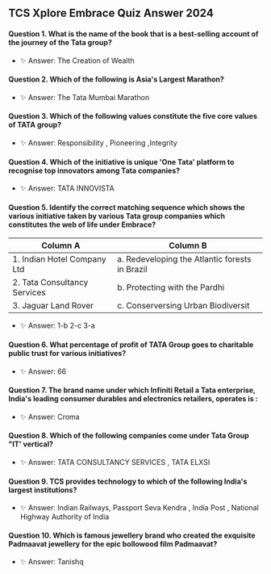 ## TCS Xplore Embrace Quiz Answer 2024

#### Question 1. What is the name of the book that is a best-selling account of the journey of the Tata group?
- ✨ Answer: The Creation of Wealth
  
#### Question 2. Which of the following is Asia's Largest Marathon?
- ✨ Answer: The Tata Mumbai Marathon
  
#### Question 3.  Which of the following values constitute the five core values of TATA group?
- ✨ Answer: Responsibility , Pioneering ,Integrity
  
#### Question 4. Which of the initiative is unique 'One Tata' platform to recognise top innovators among Tata companies?
- ✨ Answer: TATA INNOVISTA
  
#### Question 5. Identify the correct matching sequence which shows the various initiative taken by various Tata group companies which constitutes the web of life under Embrace?
| Column A | Column B |
| ------------------------------ | ------------------------------ |                                                
|1. Indian Hotel Company Ltd     |a. Redeveloping the Atlantic forests in Brazil|
|2. Tata Consultancy Services    |b. Protecting with the Pardhi|
|3.  Jaguar Land Rover           |c. Conserversing Urban Biodiversit|
- ✨ Answer: 1-b 2-c 3-a
  
#### Question 6. What percentage of profit of TATA Group goes to charitable public trust for  various initiatives?
- ✨ Answer: 66
  
#### Question 7. The brand name under which Infiniti Retail a Tata enterprise, India's leading consumer durables and electronics retailers, operates is :
- ✨ Answer: Croma

#### Question 8. Which of the following companies come under Tata Group "IT' vertical?
- ✨ Answer: TATA CONSULTANCY SERVICES , TATA ELXSI

#### Question 9. TCS provides technology to which of the following India's largest institutions?
- ✨ Answer: Indian Railways, Passport Seva Kendra , India Post , National Highway Authority of India

#### Question 10.  Which is famous jewellery brand who created the exquisite Padmaavat jewellery for the epic bollowood film Padmaavat?
- ✨ Answer: Tanishq
